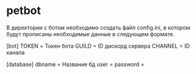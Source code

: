 # petbot
В директории с ботом необходимо создать файл config.ini, в котором будут прописаны необходимые данные в следующем формате.

[bot]
TOKEN = Токен бота
GUILD = ID дискорд сервера
CHANNEL = ID канала

[database]
dbname = Название бд
user = 
password = 
